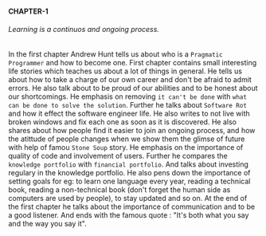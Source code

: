 
#### CHAPTER-1
###### Learning is a continuos and ongoing process. 
In the first chapter Andrew Hunt tells us about who is a `Pragmatic Programmer` and how to become one. First chapter contains small interesting life stories which teaches us about a lot of things in general. He tells us about how to take a charge of our own career and don't be afraid to admit errors. He also talk about to be proud of our abilities and to be honest about our shortcomings.  He emphasis on removing `it can't be done` with `what can be done to solve the solution`. Further he talks about `Software Rot` and how it effect the software engineer life. He also writes to not live with broken windows and fix each one as soon as it is discovered. He also shares about how people find it easier to join an ongoing process, and how the atittude of people changes when we show them the glimse of future with help of famou `Stone Soup` story. He emphasis on the importance of quality of code and involvement of users. 
Further he compares the `knowledge portfolio` with `financial portfolio`. And talks about investing regulary in the knowledge portfolio. He also pens down the importance of setting goals for eg: to learn one language every year, reading a technical book, reading a non-technical book (don't forget the human side as computers are used by people), to stay updated and so on. At the end of the first chapter he talks about the importance of communication and to be a good listener. 
And ends with the famous quote : "It's both what you say and the way you say it". 
